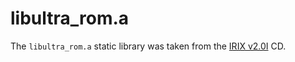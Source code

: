 # libultra_rom.a

The `libultra_rom.a` static library was taken from the [IRIX v2.0I](https://ultra64.ca/files/software/nintendo/Nintendo_64_Developers_OS-Library_IRIX_v2.0I/Nintendo_64_Developers_OS-Library_IRIX_v2.0I.iso) CD.
